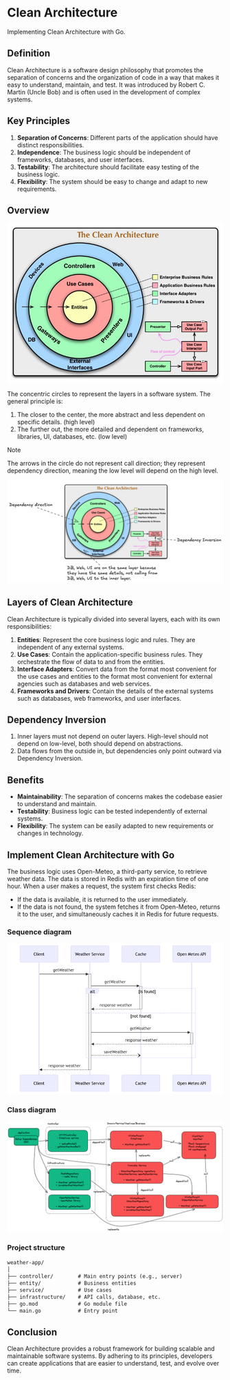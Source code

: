 # Clean Architecture

Implementing Clean Architecture with Go.

## Definition

Clean Architecture is a software design philosophy that promotes the separation of concerns and the organization of code in a way that makes it easy to understand, maintain, and test. It was introduced by Robert C. Martin (Uncle Bob) and is often used in the development of complex systems.

## Key Principles

1. **Separation of Concerns**: Different parts of the application should have distinct responsibilities.
2. **Independence**: The business logic should be independent of frameworks, databases, and user interfaces.
3. **Testability**: The architecture should facilitate easy testing of the business logic.
4. **Flexibility**: The system should be easy to change and adapt to new requirements.

## Overview

![Overview](docs/images/CleanArchitecture.jpg)

The concentric circles to represent the layers in a software system. The general principle is:

1. The closer to the center, the more abstract and less dependent on specific details. (high level)
2. The further out, the more detailed and dependent on frameworks, libraries, UI, databases, etc. (low level)

> [!NOTE]  
> The arrows in the circle do not represent call direction; they represent dependency direction, meaning the low level will depend on the high level.

![Overview](docs/images/explanation.png)

## Layers of Clean Architecture

Clean Architecture is typically divided into several layers, each with its own responsibilities:

1. **Entities**: Represent the core business logic and rules. They are independent of any external systems.
2. **Use Cases**: Contain the application-specific business rules. They orchestrate the flow of data to and from the entities.
3. **Interface Adapters**: Convert data from the format most convenient for the use cases and entities to the format most convenient for external agencies such as databases and web services.
4. **Frameworks and Drivers**: Contain the details of the external systems such as databases, web frameworks, and user interfaces.

## Dependency Inversion

1. Inner layers must not depend on outer layers. High-level should not depend on low-level, both should depend on abstractions.
2. Data flows from the outside in, but dependencies only point outward via Dependency Inversion.

## Benefits

- **Maintainability**: The separation of concerns makes the codebase easier to understand and maintain.
- **Testability**: Business logic can be tested independently of external systems.
- **Flexibility**: The system can be easily adapted to new requirements or changes in technology.

## Implement Clean Architecture with Go

The business logic uses Open-Meteo, a third-party service, to retrieve weather data. The data is stored in Redis with an expiration time of one hour. When a user makes a request, the system first checks Redis:

- If the data is available, it is returned to the user immediately.
- If the data is not found, the system fetches it from Open-Meteo, returns it to the user, and simultaneously caches it in Redis for future requests.

### Sequence diagram

![Sequence Diagram](docs/images/sequence-diagram.png)

### Class diagram

![Class Diagram](docs/images/class-diagram.png)

### Project structure

```
weather-app/
│
├── controller/        # Main entry points (e.g., server)
├── entity/            # Business entities
├── service/           # Use cases
├── infrastructure/    # API calls, database, etc.
├── go.mod             # Go module file
└── main.go            # Entry point
```

## Conclusion

Clean Architecture provides a robust framework for building scalable and maintainable software systems. By adhering to its principles, developers can create applications that are easier to understand, test, and evolve over time.
